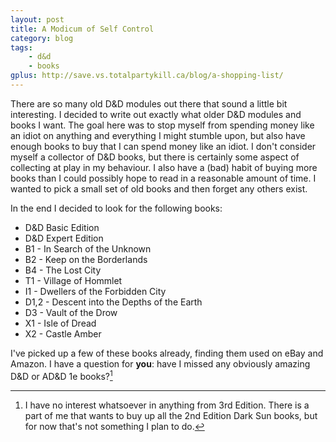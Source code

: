 ```yaml
---
layout: post
title: A Modicum of Self Control
category: blog
tags: 
    - d&d
    - books
gplus: http://save.vs.totalpartykill.ca/blog/a-shopping-list/
---
```


There are so many old D&D modules out there that sound a little bit interesting. I decided to write out exactly what older D&D modules and books I want. The goal here was to stop myself from spending money like an idiot on anything and everything I might stumble upon, but also have enough books to buy that I can spend money like an idiot. I don't consider myself a collector of D&D books, but there is certainly some aspect of collecting at play in my behaviour. I also have a (bad) habit of buying more books than I could possibly hope to read in a reasonable amount of time. I wanted to pick a small set of old books and then forget any others exist.

In the end I decided to look for the following books:

 * D&D Basic Edition
 * D&D Expert Edition
 * B1 - In Search of the Unknown
 * B2 - Keep on the Borderlands
 * B4 - The Lost City
 * T1 - Village of Hommlet
 * I1 - Dwellers of the Forbidden City
 * D1,2 - Descent into the Depths of the Earth
 * D3 - Vault of the Drow
 * X1 - Isle of Dread
 * X2 - Castle Amber

I've picked up a few of these books already, finding them used on eBay and Amazon. I have a question for **you**: have I missed any obviously amazing D&D or AD&D 1e books?[^1]

[^1]: I have no interest whatsoever in anything from 3rd Edition. There is a part of me that wants to buy up all the 2nd Edition Dark Sun books, but for now that's not something I plan to do.
